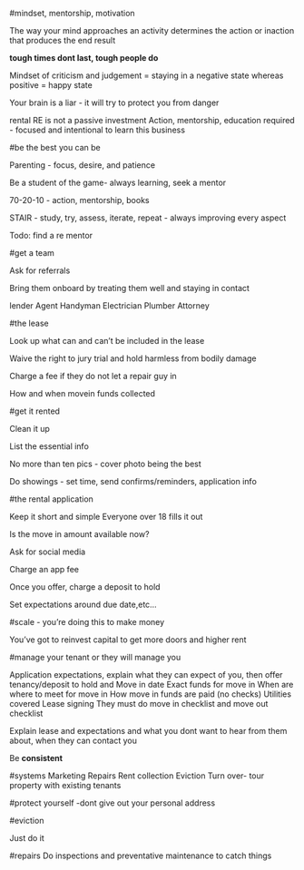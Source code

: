 #mindset, mentorship, motivation

The way your mind approaches an activity determines the action or inaction that produces the end result

**tough times dont last, tough people do**

Mindset of criticism and judgement = staying in a negative state whereas positive  = happy state

Your brain is a liar - it will try to protect you from danger

rental RE is not a passive investment
Action, mentorship, education required  - focused and intentional to learn this business



#be the best you can be

Parenting - focus, desire, and patience


Be a student of the game- always learning, seek a mentor

70-20-10 - action, mentorship, books

STAIR - study, try, assess, iterate, repeat - always improving every aspect

Todo: find a re mentor

#get a team

Ask for referrals

Bring them onboard by treating them well and staying in contact

lender
Agent
Handyman
Electrician
Plumber
Attorney




#the lease

Look up what can and can’t be included in the lease

Waive the right to jury trial and hold harmless from bodily damage

Charge a fee if they do not let a repair guy in

How and when movein funds collected


#get it rented

Clean it up

List the essential info

No more than ten pics - cover photo being the best

Do showings - set time, send confirms/reminders, application info

#the rental application

Keep it short and simple
Everyone over 18 fills it out

Is the move in amount available now?

Ask for social media

Charge an app fee

Once you offer, charge a deposit to hold

Set expectations around due date,etc…

#scale - you’re doing this to make money

You’ve got to reinvest capital to get more doors and higher rent

#manage your tenant or they will manage you	

Application expectations, explain what they can expect of you, then offer tenancy/deposit to hold and 
Move in date
Exact funds for move in
When are where to meet for move in
How move in funds are paid (no checks)
Utilities covered
Lease signing
They must do move in checklist and move out checklist

Explain lease and expectations and what you dont want to hear from them about, when they can contact you

Be **consistent**


#systems
Marketing
Repairs
Rent collection
Eviction
Turn over- tour property with existing tenants

#protect yourself
-dont give out your personal address

#eviction

Just do it

#repairs
Do inspections and preventative maintenance to catch things







